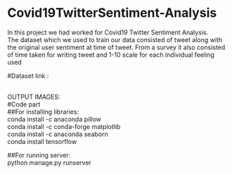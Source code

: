 # Covid19TwitterSentiment-Analysis
In this project we had worked for Covid19 Twitter Sentiment Analysis. <br />
The dataset which we used to train our data consisted of tweet along with the original user sentiment at time of tweet. From a survey it also consisted of time taken for writing tweet and  1-10 scale for each individual feeling used

#Dataset link : 

 <br />
OUTPUT IMAGES:


 <br />
#Code part


 <br />
##For installing libraries:    <br />
conda install -c anaconda pillow  <br />
conda install -c conda-forge matplotlib  <br />
conda install -c anaconda seaborn  <br />
conda install tensorflow  <br />


##For running server:  <br />
python manage.py runserver  <br />
